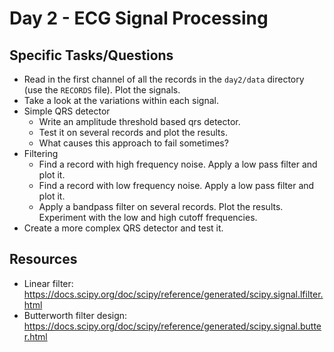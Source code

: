 # Day 2 - ECG Signal Processing

## Specific Tasks/Questions

- Read in the first channel of all the records in the `day2/data` directory (use the `RECORDS` file). Plot the signals.
- Take a look at the variations within each signal.
- Simple QRS detector
  - Write an amplitude threshold based qrs detector.
  - Test it on several records and plot the results.
  - What causes this approach to fail sometimes?
- Filtering
  - Find a record with high frequency noise. Apply a low pass filter and plot it.
  - Find a record with low frequency noise. Apply a low pass filter and plot it.
  - Apply a bandpass filter on several records. Plot the results. Experiment with the low and high cutoff frequencies.
- Create a more complex QRS detector and test it.

## Resources

- Linear filter: https://docs.scipy.org/doc/scipy/reference/generated/scipy.signal.lfilter.html
- Butterworth filter design: https://docs.scipy.org/doc/scipy/reference/generated/scipy.signal.butter.html


